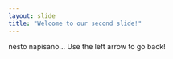 ```yaml
---
layout: slide
title: "Welcome to our second slide!"
---
```

nesto napisano...
Use the left arrow to go back!
